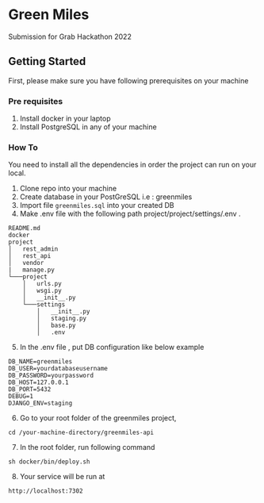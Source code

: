 # Green Miles

Submission for Grab Hackathon 2022

## Getting Started

First, please make sure you have following prerequisites on your machine

### Pre requisites
1. Install docker in your laptop
2. Install PostgreSQL in any of your machine


### How To
You need to install all the dependencies in order the project can run on your local.
1. Clone repo into your machine
2. Create database in your PostGreSQL i.e : greenmiles
3. Import file `greenmiles.sql` into your created DB 
4. Make .env file with the following path project/project/settings/.env . 

```
README.md
docker
project
│   rest_admin
│   rest_api
│   vendor
|   manage.py
└───project
    │   urls.py
    │   wsgi.py
    │   __init__.py
    └───settings
        │   __init__.py
        │   staging.py
        │   base.py
        │   .env
```
5. In the .env file , put DB configuration like below example

```
DB_NAME=greenmiles
DB_USER=yourdatabaseusername
DB_PASSWORD=yourpassword
DB_HOST=127.0.0.1
DB_PORT=5432
DEBUG=1
DJANGO_ENV=staging
```
6. Go to your root folder of the greenmiles project, 

```
cd /your-machine-directory/greenmiles-api
```
7. In the root folder, run following command
```
sh docker/bin/deploy.sh 
```

8. Your service will be run at 
```
http://localhost:7302
``` 